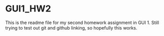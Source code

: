 # GUI1_HW2
This is the readme file for my second homework assignment in GUI 1. Still trying to test out git and github linking, so hopefully this works. 
